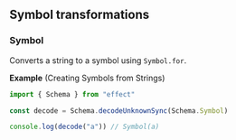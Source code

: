 ## Symbol transformations

### Symbol

Converts a string to a symbol using `Symbol.for`.

**Example** (Creating Symbols from Strings)

```ts twoslash
import { Schema } from "effect"

const decode = Schema.decodeUnknownSync(Schema.Symbol)

console.log(decode("a")) // Symbol(a)
```

